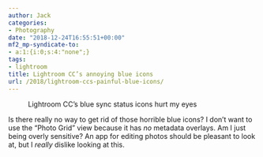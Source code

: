 ```yaml
---
author: Jack
categories:
- Photography
date: "2018-12-24T16:55:51+00:00"
mf2_mp-syndicate-to:
- a:1:{i:0;s:4:"none";}
tags:
- lightroom
title: Lightroom CC’s annoying blue icons
url: /2018/lightroom-ccs-painful-blue-icons/
---
```

<figure class="wp-block-image"><img src="/img/2018/12/Screenshot-2018-12-23-19.51.44-1024x744.png" alt="" class="wp-image-2228" srcset="/img/2018/12/Screenshot-2018-12-23-19.51.44-1024x744.png 1024w, /img/2018/12/Screenshot-2018-12-23-19.51.44-300x218.png 300w, /img/2018/12/Screenshot-2018-12-23-19.51.44-768x558.png 768w, /img/2018/12/Screenshot-2018-12-23-19.51.44-750x545.png 750w" sizes="(max-width: 1024px) 100vw, 1024px" /><figcaption>Lightroom CC&#8217;s blue sync status icons hurt my eyes</figcaption></figure> 

Is there really no way to get rid of those horrible blue icons? I don&#8217;t want to use the &#8220;Photo Grid&#8221; view because it has _no_ metadata overlays. Am I just being overly sensitive? An app for editing photos should be pleasant to look at, but I _really_ dislike looking at this.